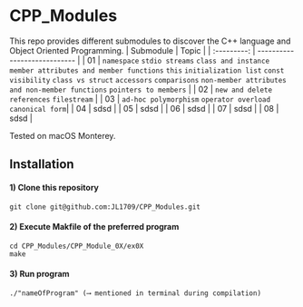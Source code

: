 # CPP_Modules
This repo provides different submodules to discover the C++ language and Object Oriented Programming.
| Submodule   | Topic                      |
| :---------: | ---------------------------- | 
| 01        | `namespace` `stdio streams` `class and instance` `member attributes and member functions` `this` `initialization list` `const` `visibility` `class vs struct` `accessors` `comparisons` `non-member attributes and non-member functions` `pointers to members` |
| 02        | `new and delete` `references` `filestream` |
| 03        | `ad-hoc polymorphism` `operator overload` `canonical form`|
| 04        | sdsd |
| 05        | sdsd |
| 06        | sdsd |
| 07        | sdsd |
| 08        | sdsd |

Tested on macOS Monterey.

## Installation

#### 1) Clone this repository 
```
git clone git@github.com:JL1709/CPP_Modules.git
```

#### 2) Execute Makfile of the preferred program
```
cd CPP_Modules/CPP_Module_0X/ex0X
make
```

#### 3)  Run program
```
./"nameOfProgram" (⟶ mentioned in terminal during compilation)
```
